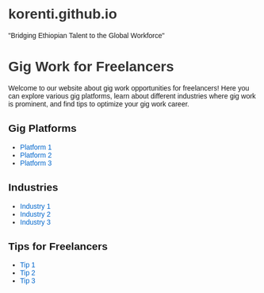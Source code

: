 # korenti.github.io
"Bridging Ethiopian Talent to the Global Workforce"
<!DOCTYPE html>

<html>

<head>

  <title>Gig Work for Freelancers</title>
    <style>
        body {
            font-family: Arial, sans-serif;
            margin: 0;
            padding: 20px;
        }
        h1 {
            color: #333;
        }
        p {
            margin-bottom: 10px;
        }
        .link {
            color: #0066cc;
            text-decoration: none;
        }
        .link:hover {
            text-decoration: underline;
        }
        .container {
            max-width: 600px;
            margin: 0 auto;
        }
    </style>

</head>

<body>
    <div class="container">
        <h1>Gig Work for Freelancers</h1>
        <p>Welcome to our website about gig work opportunities for freelancers! Here you can explore various gig platforms, learn about different industries where gig work is prominent, and find tips to optimize your gig work career.</p>
        <h2>Gig Platforms</h2>
        <ul>
            <li><a href="#" class="link">Platform 1</a></li>
            <li><a href="#" class="link">Platform 2</a></li>
            <li><a href="#" class="link">Platform 3</a></li>
        </ul>
        <h2>Industries</h2>
        <ul>
            <li><a href="#" class="link">Industry 1</a></li>
            <li><a href="#" class="link">Industry 2</a></li>
            <li><a href="#" class="link">Industry 3</a></li>
        </ul>
        <h2>Tips for Freelancers</h2>
        <ul>
            <li><a href="#" class="link">Tip 1</a></li>
            <li><a href="#" class="link">Tip 2</a></li>
            <li><a href="#" class="link">Tip 3</a></li>
        </ul>
    </div>
</body>
</html>
